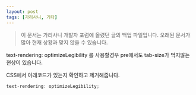 ```yaml
---
layout: post
tags: [가리사니, 기타]
---
```


> 이 문서는 가리사니 개발자 포럼에 올렸던 글의 백업 파일입니다.
오래된 문서가 많아 현재 상황과 맞지 않을 수 있습니다.


text-rendering: optimizeLegibility 를 사용할경우 pre에서도 tab-size가 먹지않는 현상이 있습니다.

CSS에서 아래코드가 있는지 확인하고 제거해줍니다.
``` java
text-rendering: optimizeLegibility;
```
